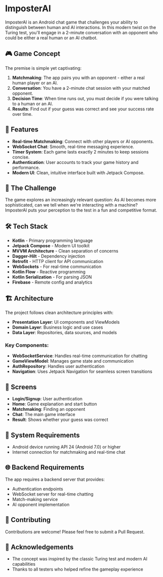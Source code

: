 # ImposterAI

ImposterAI is an Android chat game that challenges your ability to distinguish between human and AI interactions. In this modern twist on the Turing test, you'll engage in a 2-minute conversation with an opponent who could be either a real human or an AI chatbot.

## 🎮 Game Concept

The premise is simple yet captivating:

1. **Matchmaking**: The app pairs you with an opponent - either a real human player or an AI.
2. **Conversation**: You have a 2-minute chat session with your matched opponent.
3. **Decision Time**: When time runs out, you must decide if you were talking to a human or an AI.
4. **Results**: Find out if your guess was correct and see your success rate over time.

## 🌟 Features

- **Real-time Matchmaking**: Connect with other players or AI opponents.
- **WebSocket Chat**: Smooth, real-time messaging experience.
- **Timer System**: Each game lasts exactly 2 minutes to keep sessions concise.
- **Authentication**: User accounts to track your game history and performance.
- **Modern UI**: Clean, intuitive interface built with Jetpack Compose.

## 🧠 The Challenge

The game explores an increasingly relevant question: As AI becomes more sophisticated, can we tell when we're interacting with a machine? ImposterAI puts your perception to the test in a fun and competitive format.

## 🛠️ Tech Stack

- **Kotlin** - Primary programming language
- **Jetpack Compose** - Modern UI toolkit
- **MVVM Architecture** - Clean separation of concerns
- **Dagger-Hilt** - Dependency injection
- **Retrofit** - HTTP client for API communication
- **WebSockets** - For real-time communication
- **Kotlin Flow** - Reactive programming
- **Kotlin Serialization** - For parsing JSON
- **Firebase** - Remote config and analytics

## 🏗️ Architecture

The project follows clean architecture principles with:

- **Presentation Layer**: UI components and ViewModels
- **Domain Layer**: Business logic and use cases
- **Data Layer**: Repositories, data sources, and models

### Key Components:

- **WebSocketService**: Handles real-time communication for chatting
- **GameViewModel**: Manages game state and communication
- **AuthRepository**: Handles user authentication
- **Navigation**: Uses Jetpack Navigation for seamless screen transitions

## 📱 Screens

- **Login/Signup**: User authentication
- **Home**: Game explanation and start button
- **Matchmaking**: Finding an opponent
- **Chat**: The main game interface
- **Result**: Shows whether your guess was correct

## 🚀 System Requirements

- Android device running API 24 (Android 7.0) or higher
- Internet connection for matchmaking and real-time chat

## 🌐 Backend Requirements

The app requires a backend server that provides:

- Authentication endpoints
- WebSocket server for real-time chatting
- Match-making service
- AI opponent implementation

## 🤝 Contributing

Contributions are welcome! Please feel free to submit a Pull Request.

## 👏 Acknowledgements

- The concept was inspired by the classic Turing test and modern AI capabilities
- Thanks to all testers who helped refine the gameplay experience